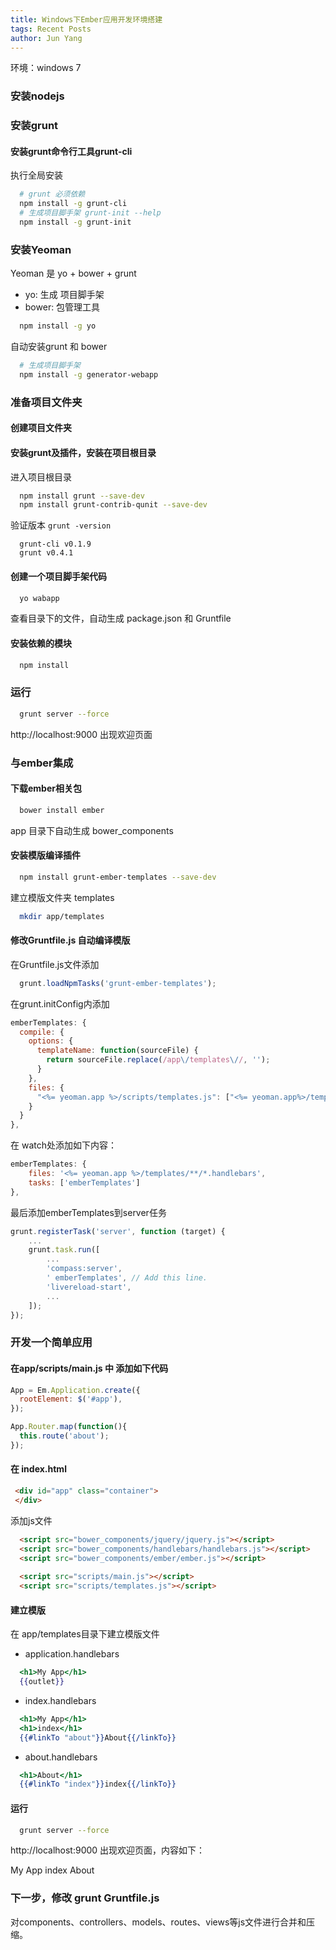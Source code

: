 ```yaml
---
title: Windows下Ember应用开发环境搭建
tags: Recent Posts
author: Jun Yang
---
```


环境：windows 7

### 安装nodejs

### 安装grunt

#### 安装grunt命令行工具grunt-cli

执行全局安装

```bash
  # grunt 必须依赖
  npm install -g grunt-cli
  # 生成项目脚手架 grunt-init --help
  npm install -g grunt-init
```

### 安装Yeoman

Yeoman 是 yo + bower + grunt

* yo:   生成 项目脚手架
* bower: 包管理工具

```bash
  npm install -g yo
```

自动安装grunt 和 bower

```bash
  # 生成项目脚手架
  npm install -g generator-webapp
```

### 准备项目文件夹

#### 创建项目文件夹
#### 安装grunt及插件，安装在项目根目录

进入项目根目录

```bash
  npm install grunt --save-dev
  npm install grunt-contrib-qunit --save-dev
```

验证版本 `grunt -version`

```
  grunt-cli v0.1.9
  grunt v0.4.1
```

#### 创建一个项目脚手架代码

```bash
  yo wabapp
```

查看目录下的文件，自动生成 package.json 和 Gruntfile

#### 安装依赖的模块 

```bash
  npm install
```

### 运行

```bash
  grunt server --force
```

http://localhost:9000 出现欢迎页面

### 与ember集成

#### 下载ember相关包

```bash
  bower install ember
```

app 目录下自动生成 bower_components

#### 安装模版编译插件

```bash
  npm install grunt-ember-templates --save-dev
```

建立模版文件夹 templates

```bash
  mkdir app/templates
```

#### 修改Gruntfile.js 自动编译模版

在Gruntfile.js文件添加

```javascript
  grunt.loadNpmTasks('grunt-ember-templates');
```

在grunt.initConfig内添加

```javascript
emberTemplates: {
  compile: {
    options: {
      templateName: function(sourceFile) {
        return sourceFile.replace(/app\/templates\//, '');
      }
    },
    files: {
      "<%= yeoman.app %>/scripts/templates.js": ["<%= yeoman.app%>/templates/**/*.handlebars"]
    }
  }
},
```

在 watch处添加如下内容：

```javascript
emberTemplates: {
    files: '<%= yeoman.app %>/templates/**/*.handlebars',
    tasks: ['emberTemplates']
},
```

最后添加emberTemplates到server任务

```javascript
grunt.registerTask('server', function (target) {
    ...
    grunt.task.run([
        ...
        'compass:server',
        ' emberTemplates', // Add this line.
        'livereload-start',
        ...
    ]);
});
```

### 开发一个简单应用

#### 在app/scripts/main.js 中 添加如下代码

```javascript
App = Em.Application.create({
  rootElement: $('#app'),
});

App.Router.map(function(){
  this.route('about');
});
```

#### 在 index.html 

```html
 <div id="app" class="container">   
 </div>
```

添加js文件

```html
  <script src="bower_components/jquery/jquery.js"></script>       
  <script src="bower_components/handlebars/handlebars.js"></script>
  <script src="bower_components/ember/ember.js"></script>
 
  <script src="scripts/main.js"></script>
  <script src="scripts/templates.js"></script>
```

#### 建立模版

在 app/templates目录下建立模版文件

* application.handlebars

```handlebars
  <h1>My App</h1>
  {{outlet}}
```

* index.handlebars

```handlebars
  <h1>My App</h1>
  <h1>index</h1>
  {{#linkTo "about"}}About{{/linkTo}}
```

* about.handlebars

```handlebars
  <h1>About</h1>
  {{#linkTo "index"}}index{{/linkTo}}
```

#### 运行

```bash
  grunt server --force
```

http://localhost:9000 出现欢迎页面，内容如下：

  My App
  index
  About

### 下一步，修改 grunt Gruntfile.js

对components、controllers、models、routes、views等js文件进行合并和压缩。
